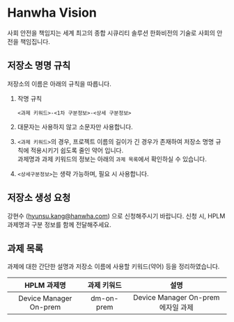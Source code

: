 # Hanwha Vision

사회 안전을 책임지는 세계 최고의 종합 시큐리티 솔루션 한화비전의 기술로 사회의 안전을 책임집니다.

## 저장소 명명 규칙

저장소의 이름은 아래의 규칙을 따릅니다.

1. 작명 규칙
   ```
   <과제 키워드>-<1차 구분정보>-<상세 구분정보>
   ```

2. 대문자는 사용하지 않고 소문자만 사용합니다.

3. `<과제 키워드>`의 경우, 프로젝트 이름의 길이가 긴 경우가 존재하여 저장소 명명 규칙에 적용시키기 쉽도록 줄인 약어 입니다. <br> 과제명과 과제 키워드의 정보는 아래의 `과제 목록`에서 확인하실 수 있습니다.

4. `<상세구분정보>`는 생략 가능하며, 필요 시 사용합니다.

## 저장소 생성 요청
강현수 (hyunsu.kang@hanwha.com) 으로 신청해주시기 바랍니다.
신청 시, HPLM 과제명과 구분 정보를 함께 전달해주세요.

## 과제 목록

과제에 대한 간단한 설명과 저장소 이름에 사용할 키워드(약어) 등을 정리하였습니다.

| HPLM 과제명 | 과제 키워드| 설명 |
|:--------:|:-----------:|:------:|
| Device Manager On-prem | dm-on-prem | Device Manager On-prem 에자일 과제|
